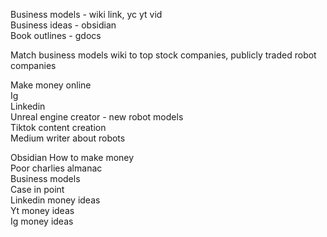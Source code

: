 Business models - wiki link, yc yt vid  
Business ideas - obsidian  
Book outlines - gdocs  
  
Match business models wiki to top stock companies, publicly traded robot companies  
  
Make money online  
Ig  
Linkedin  
Unreal engine creator - new robot models  
Tiktok content creation  
Medium writer about robots  
  
Obsidian How to make money  
Poor charlies almanac  
Business models  
Case in point  
Linkedin money ideas  
Yt money ideas  
Ig money ideas